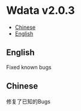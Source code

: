 # Wdata v2.0.3
- [Chinese](#Chinese)
- [English](#English)

## English
Fixed known bugs

## Chinese
修复了已知的Bugs
